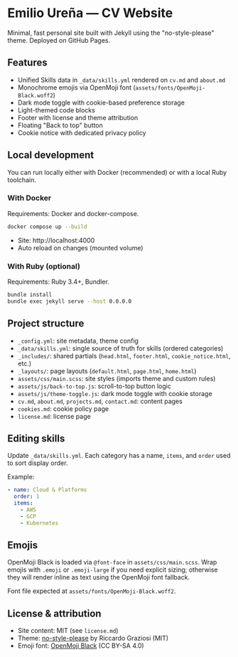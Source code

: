# Emilio Ureña — CV Website

Minimal, fast personal site built with Jekyll using the "no-style-please" theme. Deployed on GitHub Pages.

## Features
- Unified Skills data in `_data/skills.yml` rendered on `cv.md` and `about.md`
- Monochrome emojis via OpenMoji font (`assets/fonts/OpenMoji-Black.woff2`)
- Dark mode toggle with cookie-based preference storage
- Light-themed code blocks
- Footer with license and theme attribution
- Floating "Back to top" button
- Cookie notice with dedicated privacy policy

## Local development
You can run locally either with Docker (recommended) or with a local Ruby toolchain.

### With Docker
Requirements: Docker and docker-compose.

```bash
docker compose up --build
```

- Site: http://localhost:4000
- Auto reload on changes (mounted volume)

### With Ruby (optional)
Requirements: Ruby 3.4+, Bundler.

```bash
bundle install
bundle exec jekyll serve --host 0.0.0.0
```

## Project structure
- `_config.yml`: site metadata, theme config
- `_data/skills.yml`: single source of truth for skills (ordered categories)
- `_includes/`: shared partials (`head.html`, `footer.html`, `cookie_notice.html`, etc.)
- `_layouts/`: page layouts (`default.html`, `page.html`, `home.html`)
- `assets/css/main.scss`: site styles (imports theme and custom rules)
- `assets/js/back-to-top.js`: scroll-to-top button logic
- `assets/js/theme-toggle.js`: dark mode toggle with cookie storage
- `cv.md`, `about.md`, `projects.md`, `contact.md`: content pages
- `cookies.md`: cookie policy page
- `license.md`: license page

## Editing skills
Update `_data/skills.yml`. Each category has a name, `items`, and `order` used to sort display order.

Example:
```yaml
- name: Cloud & Platforms
  order: 1
  items:
    - AWS
    - GCP
    - Kubernetes
```

## Emojis
OpenMoji Black is loaded via `@font-face` in `assets/css/main.scss`. Wrap emojis with `.emoji` or `.emoji-large` if you need explicit sizing; otherwise they will render inline as text using the OpenMoji font fallback.

Font file expected at `assets/fonts/OpenMoji-Black.woff2`.

## License & attribution
- Site content: MIT (see `license.md`)
- Theme: [no-style-please](https://github.com/riggraz/no-style-please) by Riccardo Graziosi (MIT)
- Emoji font: [OpenMoji Black](https://github.com/hfg-gmuend/openmoji) (CC BY-SA 4.0)
